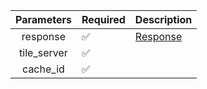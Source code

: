 |  Parameters  | Required           | Description             |
|:------------:|--------------------|-------------------------|
|   response   | :white_check_mark: | [Response](Response.md) |
| tile_server  | :white_check_mark: |                         |
|   cache_id   | :white_check_mark: |                         |